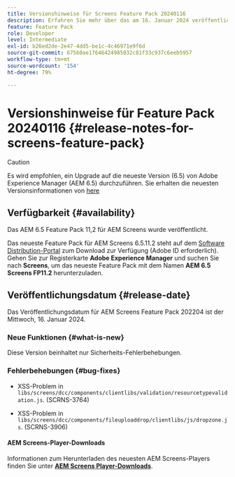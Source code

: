 ```yaml
---
title: Versionshinweise für Screens Feature Pack 20240116
description: Erfahren Sie mehr über das am 16. Januar 2024 veröffentlichte AEM Screens Feature Pack 20240116.
feature: Feature Pack
role: Developer
level: Intermediate
exl-id: b26ed2de-2e47-4dd5-be1c-4c46971e9f6d
source-git-commit: 67560ae17646424985032c81f33c937c6eeb5957
workflow-type: tm+mt
source-wordcount: '154'
ht-degree: 79%

---
```


# Versionshinweise für Feature Pack 20240116 {#release-notes-for-screens-feature-pack}

>[!CAUTION]
>Es wird empfohlen, ein Upgrade auf die neueste Version (6.5) von Adobe Experience Manager (AEM 6.5) durchzuführen. Sie erhalten die neuesten Versionsinformationen von [here](https://experienceleague.adobe.com/de/docs/experience-manager-65/content/release-notes/release-notes)

## Verfügbarkeit {#availability}

Das AEM 6.5 Feature Pack 11,2 für AEM Screens wurde veröffentlicht.

Das neueste Feature Pack für AEM Screens 6.5.11.2 steht auf dem [Software Distribution-Portal](https://experience.adobe.com/#/downloads/content/software-distribution/en/aem.html) zum Download zur Verfügung (Adobe ID erforderlich). Gehen Sie zur Registerkarte **Adobe Experience Manager** und suchen Sie nach **Screens**, um das neueste Feature Pack mit dem Namen **AEM 6.5 Screens FP11.2** herunterzuladen.

## Veröffentlichungsdatum {#release-date}

Das Veröffentlichungsdatum für AEM Screens Feature Pack 202204 ist der Mittwoch, 16. Januar 2024.

### Neue Funktionen {#what-is-new}

Diese Version beinhaltet nur Sicherheits-Fehlerbehebungen.

### Fehlerbehebungen {#bug-fixes}

* XSS-Problem in `libs/screens/dcc/components/clientlibs/validation/resourcetypevalidation.js`. (SCRNS-3764)

* XSS-Problem in `libs/screens/dcc/components/fileuploaddrop/clientlibs/js/dropzone.js`. (SCRNS-3906)

#### AEM Screens-Player-Downloads 

Informationen zum Herunterladen des neuesten AEM Screens-Players finden Sie unter **[AEM Screens Player-Downloads](https://download.macromedia.com/screens/index.html)**.
